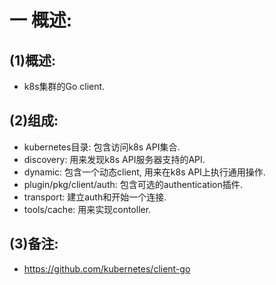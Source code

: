 # 一 概述:
## (1)概述:
- k8s集群的Go client.

## (2)组成:
- kubernetes目录: 包含访问k8s API集合.
- discovery: 用来发现k8s API服务器支持的API.
- dynamic: 包含一个动态client, 用来在k8s API上执行通用操作.
- plugin/pkg/client/auth: 包含可选的authentication插件.
- transport: 建立auth和开始一个连接.
- tools/cache: 用来实现contoller.

## (3)备注:
- https://github.com/kubernetes/client-go
